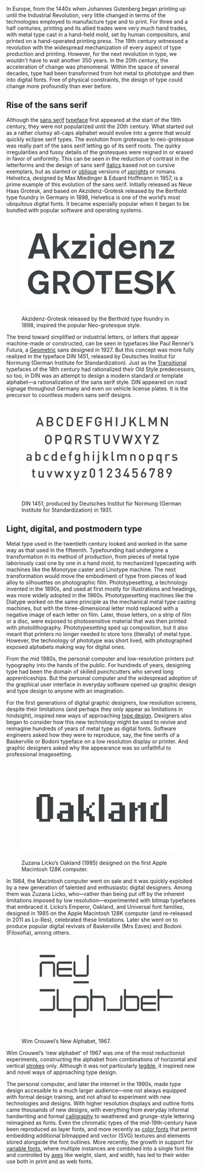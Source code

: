 In Europe, from the 1440s when Johannes Gutenberg began printing up until the Industrial Revolution, very little changed in terms of the technologies employed to manufacture type and to print. For three and a half centuries, printing and its allied trades were very much hand trades, with metal type cast in a hand-held mold, set by human compositors, and printed on a hand-operated printing press. The 19th century witnessed a revolution with the widespread mechanization of every aspect of type production and printing. However, for the next revolution in type, we wouldn't have to wait another 350 years. In the 20th century, the acceleration of change was phenomenal. Within the space of several decades, type had been transformed from hot metal to phototype and then into digital fonts. Free of physical constraints, the design of type could change more profoundly than ever before.

## Rise of the sans serif

Although the [sans serif](/glossary/sans_serif) [typeface](/glossary/typeface) first appeared at the start of the 19th century, they were not popularized until the 20th century. What started out as a rather clumsy all-caps alphabet would evolve into a genre that would quickly eclipse serif types. The evolution from grotesque to neo-grotesque was really part of the sans serif letting go of its serif roots. The quirky irregularities and fussy details of the grotesques were reigned in or erased in favor of uniformity. This can be seen in the reduction of contrast in the letterforms and the design of sans serif [italics](/glossary/italic) based not on cursive exemplars, but as slanted or [oblique](/glossary/oblique) versions of [uprights](/glossary/regular_upright) or romans. Helvetica, designed by Max Miedinger & Eduard Hoffmann in 1957, is a prime example of this evolution of the sans serif. Initially released as Neue Haas Grotesk, and based on Akzidenz-Grotesk released by the Berthold type foundry in Germany in 1898, Helvetica is one of the world’s most ubiquitous digital fonts. It became especially popular when it began to be bundled with popular software and operating systems.

<figure>

![Type specimen for Akzidenz-Grotesk.](images/GFKhistoftype6.3.svg)

<figcaption>Akzidenz-Grotesk released by the Berthold type foundry in 1898, inspired the popular Neo-grotesque style.</figcaption>

</figure>

The trend toward simplified or industrial letters, or letters that appear machine-made or constructed, can be seen in typefaces like Paul Renner’s Futura, a [Geometric](/glossary/geometric) sans designed in 1927. But this concept was more fully realized in the typeface DIN 1451, released by Deutsches Institut für Normung (German Institute for Standardization). Just as the [Transitional](/glossary/transitional_neo_classical) typefaces of the 18th century had rationalized their Old Style predecessors, so too, in DIN was an attempt to design a modern standard or template alphabet—a rationalization of the sans serif style. DIN appeared on road signage throughout Germany and even on vehicle license plates. It is the precursor to countless modern sans serif designs.

<figure>

![Type specimen for DIN 1451.](images/GFKhistoftype6.4.svg)

<figcaption>DIN 1451, produced by Deutsches Institut für Normung (German Institute for Standardization) in 1931.</figcaption>

</figure>

## Light, digital, and postmodern type

Metal type used in the twentieth century looked and worked in the same way as that used in the fifteenth. Typefounding had undergone a transformation in its method of production, from  pieces of metal type laboriously cast one by one in a hand mold, to mechanized typecasting with machines like the Monotype caster and Linotype machine. The next transformation would move the embodiment of type from pieces of lead alloy to silhouettes on photographic film. Phototypesetting, a technology invented in the 1890s, and used at first mostly for illustrations and headings, was more widely adopted in the 1960s. Phototypesetting machines like the Diatype worked on the same principle as the mechanical metal type casting machines, but with the three-dimensional letter mold replaced with a negative image of each letter on film. Later, those letters, on a strip of film or a disc, were exposed to photosensitive material that was then printed with photolithography. Phototypesetting sped up composition, but it also meant that printers no longer needed to store tons (literally) of metal type. However, the technology of phototype was short lived, with photographed exposed alphabets making way for digital ones.

From the mid 1980s, the personal computer and low-resolution printers put typography into the hands of the public. For hundreds of years, designing type had been the domain of skilled punchcutters who served long apprenticeships. But the personal computer and the widespread adoption of the graphical user interface in everyday software opened up graphic design and type design to anyone with an imagination. 

For the first generations of digital graphic designers, low resolution screens, despite their limitations (and perhaps they only appear as limitations in hindsight), inspired new ways of approaching [type design](/glossary/type_designer). Designers also began to consider how this new technology might be used to revive and reimagine hundreds of years of metal type as digital fonts. Software engineers asked how they were to reproduce, say, the fine serifs of a Baskerville or Bodoni typeface on a low resolution display or printer. And graphic designers asked why the appearance was so unfaithful to professional imagesetting.

<figure>

![Type specimen for Oakland.](images/GFKhistoftype6.2.svg)

<figcaption>Zuzana Licko’s Oakland (1985) designed on the first Apple Macintosh 128K computer.</figcaption>

</figure>

In 1984, the Macintosh computer went on sale and it was quickly exploited by a new generation of talented and enthusiastic digital designers. Among them was Zuzana Licko, who—rather than being put off by the inherent limitations imposed by low resolution—experimented with bitmap typefaces that embraced it. Licko‘s Emperor, Oakland, and Universal font families, designed in 1985 on the Apple Macintosh 128K computer (and re-released in 2011 as Lo-Res), celebrated these limitations. Later she went on to produce popular digital revivals of Baskerville (Mrs Eaves) and Bodoni (Filosofia), among others.

<figure>

![Type specimen for Wim Crouwel’s New Alphabet.](images/GFKhistoftype6.1.svg)

<figcaption>Wim Crouwel’s New Alphabet, 1967.</figcaption>

</figure>

Wim Crouwel’s ‘new alphabet’ of 1967 was one of the  most reductionist experiments, constructing the alphabet from combinations of horizontal and vertical [strokes](/glossary/stroke) only. Although it was not particularly [legible](/glossary/legibility), it inspired new and novel ways of approaching type design.

The personal computer, and later the internet in the 1990s, made type design accessible to a much larger audience—one not always equipped with formal design training, and not afraid to experiment with new technologies and designs. With higher resolution displays and outline fonts came thousands of new designs, with everything from everyday informal handwriting and formal [calligraphy](/glossary/calligraphy) to weathered and grunge-style lettering reimagined as fonts. Even the chromatic types of the mid-19th-century have been reproduced as layer fonts, and more recently as [color fonts](/glossary/color_fonts) that permit embedding additional bitmapped and vector (SVG) textures and elements stored alongside the font outlines. More recently, the growth in support for [variable fonts](/glossary/variable_fonts), where multiple instances are combined into a single font file and controlled by [axes](/glossary/axis_in_variable_fonts) like weight, slant, and width, has led to their wider use both in print and as web fonts.
